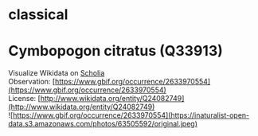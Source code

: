 
classical
=========

# Cymbopogon citratus (Q33913)
  
Visualize Wikidata on [Scholia](https://scholia.toolforge.org/taxon/Q33913)  
Observation: [https://www.gbif.org/occurrence/2633970554](https://www.gbif.org/occurrence/2633970554)  
License: [http://www.wikidata.org/entity/Q24082749](http://www.wikidata.org/entity/Q24082749)  
![https://www.gbif.org/occurrence/2633970554](https://inaturalist-open-data.s3.amazonaws.com/photos/63505592/original.jpeg)